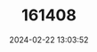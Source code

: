 ---
title: "161408"
category: "Glaucostegus halavi"
draft: false
date: 2024-02-22 13:03:52
languages:
  Arabic: ["القرش الحلاوي"]
  English: ["Halavi Guitarfish"]
---